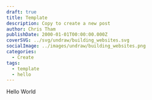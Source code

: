 ```yaml
---
draft: true
title: Template
description: Copy to create a new post
author: Chris Tham
publishDate: 2000-01-01T00:00:00.000Z
coverSVG: ../svg/undraw/building_websites.svg
socialImage: ../images/undraw/building_websites.png
categories:
  - Create
tags:
  - template
  - hello
---
```


Hello World

